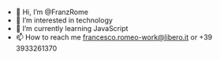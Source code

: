 - 👋 Hi, I’m @FranzRome
- 👀 I’m interested in technology
- 🌱 I’m currently learning JavaScript
- 📫 How to reach me francesco.romeo-work@libero.it or +39 3933261370

<!---
FranzRome/FranzRome is a ✨ special ✨ repository because its `README.md` (this file) appears on your GitHub profile.
You can click the Preview link to take a look at your changes.
--->
